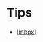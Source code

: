 # Tips

- [[inbox]]

[//begin]: # "Autogenerated link references for markdown compatibility"
[inbox]: inbox "Inbox"
[//end]: # "Autogenerated link references"